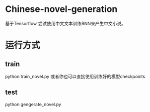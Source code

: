 
# Chinese-novel-generation
基于Tensorflow 尝试使用中文文本训练RNN来产生中文小说。

# 运行方式
## train
python train_novel.py
或者你也可以直接使用训练好的模型checkpoints
## test
python gengerate_novel.py



